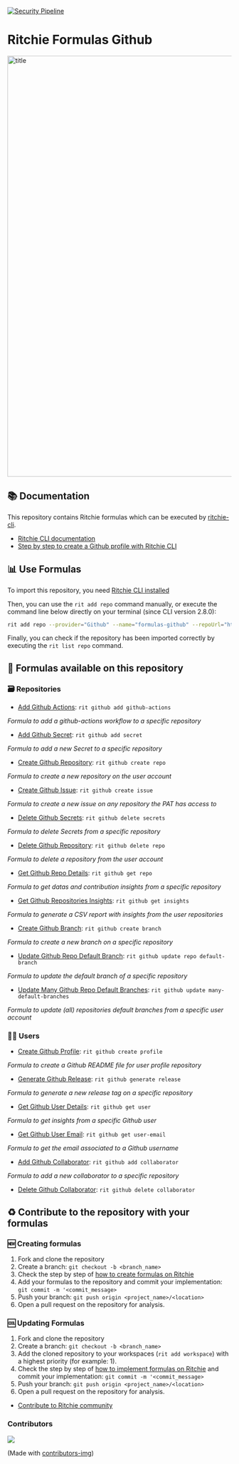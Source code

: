 [![Security Pipeline](https://github.com/GuillaumeFalourd/formulas-github/actions/workflows/security_pipeline.yml/badge.svg)](https://github.com/GuillaumeFalourd/formulas-github/actions/workflows/security_pipeline.yml)

# Ritchie Formulas Github

<img width="944" alt="title" src="https://user-images.githubusercontent.com/22433243/117589495-34453800-b100-11eb-9878-9e33af7686b4.png">

## 📚 Documentation

This repository contains Ritchie formulas which can be executed by [ritchie-cli](https://github.com/ZupIT/ritchie-cli).

- [Ritchie CLI documentation](https://docs.ritchiecli.io)
- [Step by step to create a Github profile with Ritchie CLI](https://bit.ly/devtoritgithubcreateprofile)

## 📊 Use Formulas

To import this repository, you need [Ritchie CLI installed](https://docs.ritchiecli.io/getting-started/installation)

Then, you can use the `rit add repo` command manually, or execute the command line below directly on your terminal (since CLI version 2.8.0):

```bash
rit add repo --provider="Github" --name="formulas-github" --repoUrl="https://github.com/GuillaumeFalourd/formulas-github" --priority=1
```

Finally, you can check if the repository has been imported correctly by executing the `rit list repo` command.

## 🔎 Formulas available on this repository

### 🗃 Repositories

- [Add Github Actions](https://github.com/GuillaumeFalourd/formulas-github/tree/master/github/add/github-actions): `rit github add github-actions`

*Formula to add a github-actions workflow to a specific repository*

- [Add Github Secret](https://github.com/GuillaumeFalourd/formulas-github/tree/master/github/add/secret): `rit github add secret`

*Formula to add a new Secret to a specific repository*

- [Create Github Repository](https://github.com/GuillaumeFalourd/formulas-github/tree/master/github/create/repo): `rit github create repo`

*Formula to create a new repository on the user account*

- [Create Github Issue](https://github.com/GuillaumeFalourd/formulas-github/tree/master/github/create/issue): `rit github create issue`

*Formula to create a new issue on any repository the PAT has access to*

- [Delete Github Secrets](https://github.com/GuillaumeFalourd/formulas-github/tree/master/github/delete/secrets): `rit github delete secrets`

*Formula to delete Secrets from a specific repository*

- [Delete Github Repository](https://github.com/GuillaumeFalourd/formulas-github/tree/master/github/delete/repo): `rit github delete repo`

*Formula to delete a repository from the user account*

- [Get Github Repo Details](https://github.com/GuillaumeFalourd/formulas-github/tree/master/github/get/repo): `rit github get repo`

*Formula to get datas and contribution insights from a specific repository*

- [Get Github Repositories Insights](https://github.com/GuillaumeFalourd/formulas-github/tree/master/github/get/insights): `rit github get insights`

*Formula to generate a CSV report with insights from the user repositories*

- [Create Github Branch](https://github.com/GuillaumeFalourd/formulas-github/tree/master/github/create/branch): `rit github create branch`

*Formula to create a new branch on a specific repository*

- [Update Github Repo Default Branch](https://github.com/GuillaumeFalourd/formulas-github/tree/master/github/update/repo/default-branch): `rit github update repo default-branch`

*Formula to update the default branch of a specific repository*

- [Update Many Github Repo Default Branches](https://github.com/GuillaumeFalourd/formulas-github/tree/master/github/update/many-default-branches): `rit github update many-default-branches`

*Formula to update (all) repositories default branches from a specific user account*

### 🧑‍💻 Users

- [Create Github Profile](https://github.com/GuillaumeFalourd/formulas-github/tree/master/github/create/profile): `rit github create profile`

*Formula to create a Github README file for user profile repository*

- [Generate Github Release](https://github.com/GuillaumeFalourd/formulas-github/tree/master/github/generate/release): `rit github generate release`

*Formula to generate a new release tag on a specific repository*

- [Get Github User Details](https://github.com/GuillaumeFalourd/formulas-github/tree/master/github/get/user): `rit github get user`

*Formula to get insights from a specific Github user*

- [Get Github User Email](https://github.com/GuillaumeFalourd/formulas-github/tree/master/github/get/user-email): `rit github get user-email`

*Formula to get the email associated to a Github username*

- [Add Github Collaborator](https://github.com/GuillaumeFalourd/formulas-github/tree/master/github/add/collaborator): `rit github add collaborator`

*Formula to add a new collaborator to a specific repository*

- [Delete Github Collaborator](https://github.com/GuillaumeFalourd/formulas-github/tree/master/github/delete/collaborator): `rit github delete collaborator`

## ♻️ Contribute to the repository with your formulas

### 🆕 Creating formulas

1. Fork and clone the repository
2. Create a branch: `git checkout -b <branch_name>`
3. Check the step by step of [how to create formulas on Ritchie](https://docs.ritchiecli.io/tutorials/formulas/how-to-create-formulas)
4. Add your formulas to the repository
and commit your implementation: `git commit -m '<commit_message>`
5. Push your branch: `git push origin <project_name>/<location>`
6. Open a pull request on the repository for analysis.

### 🆒 Updating Formulas

1. Fork and clone the repository
2. Create a branch: `git checkout -b <branch_name>`
3. Add the cloned repository to your workspaces (`rit add workspace`) with a highest priority (for example: 1).
4. Check the step by step of [how to implement formulas on Ritchie](https://docs.ritchiecli.io/tutorials/formulas/how-to-implement-a-formula)
and commit your implementation: `git commit -m '<commit_message>`
5. Push your branch: `git push origin <project_name>/<location>`
6. Open a pull request on the repository for analysis.

- [Contribute to Ritchie community](https://github.com/ZupIT/ritchie-formulas/blob/master/CONTRIBUTING.md)

### Contributors

<a href="https://github.com/GuillaumeFalourd/formulas-github/graphs/contributors">
  <img src="https://contrib.rocks/image?repo=GuillaumeFalourd/formulas-github" />
</a>

(Made with [contributors-img](https://contrib.rocks))
